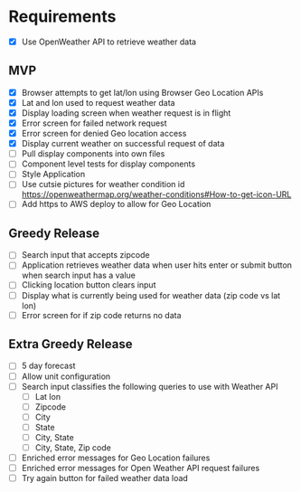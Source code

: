 # Requirements

- [x] Use OpenWeather API to retrieve weather data

## MVP

- [x] Browser attempts to get lat/lon using Browser Geo Location APIs
- [x] Lat and lon used to request weather data
- [x] Display loading screen when weather request is in flight
- [x] Error screen for failed network request
- [x] Error screen for denied Geo location access
- [x] Display current weather on successful request of data
- [ ] Pull display components into own files
- [ ] Component level tests for display components
- [ ] Style Application
- [ ] Use cutsie pictures for weather condition id https://openweathermap.org/weather-conditions#How-to-get-icon-URL
- [ ] Add https to AWS deploy to allow for Geo Location

## Greedy Release

- [ ] Search input that accepts zipcode
- [ ] Application retrieves weather data when user hits enter or submit button
      when search input has a value
- [ ] Clicking location button clears input
- [ ] Display what is currently being used for weather data (zip code vs lat lon)
- [ ] Error screen for if zip code returns no data

## Extra Greedy Release

- [ ] 5 day forecast
- [ ] Allow unit configuration
- [ ] Search input classifies the following queries to use with Weather API
  - [ ] Lat lon
  - [ ] Zipcode
  - [ ] City
  - [ ] State
  - [ ] City, State
  - [ ] City, State, Zip code
- [ ] Enriched error messages for Geo Location failures
- [ ] Enriched error messages for Open Weather API request failures
- [ ] Try again button for failed weather data load
